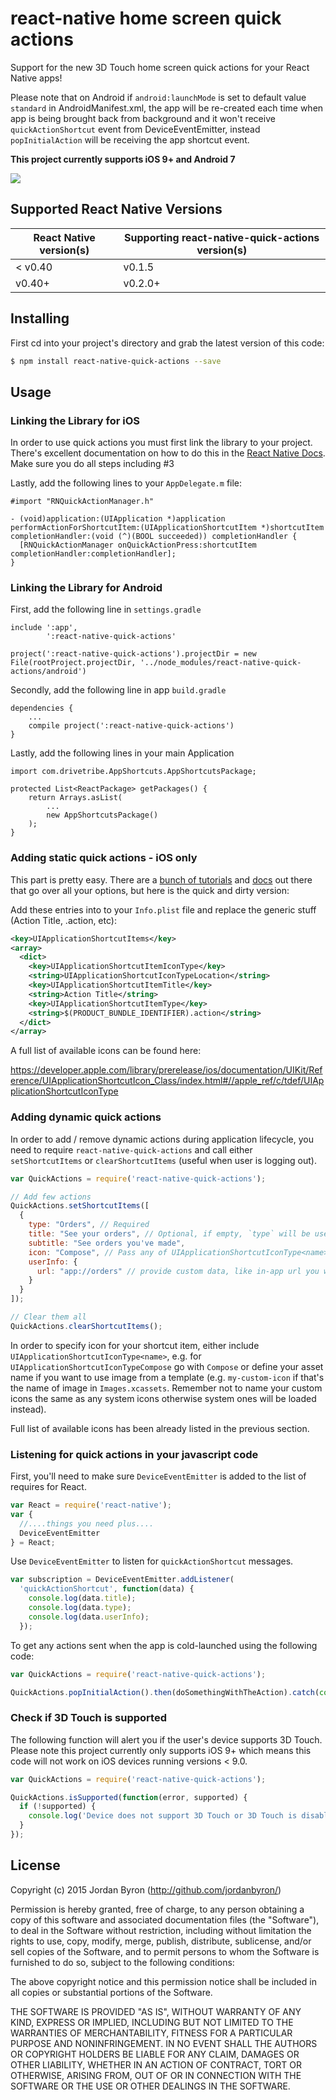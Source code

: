 react-native home screen quick actions
======================================

Support for the new 3D Touch home screen quick actions for your React Native apps!

Please note that on Android if `android:launchMode` is set to default value `standard` in AndroidManifest.xml, the app will be re-created each time when app is being brought back from background and it won't receive `quickActionShortcut` event from DeviceEventEmitter, instead `popInitialAction` will be receiving the app shortcut event.

__This project currently supports iOS 9+ and Android 7__

![](http://i.imgur.com/holmBPD.png)

## Supported React Native Versions

| React Native version(s) | Supporting react-native-quick-actions version(s) |
|-------------------------|--------------------------------------------------|
| < v0.40                   | v0.1.5                                         |
| v0.40+                    | v0.2.0+                                        |

## Installing

First cd into your project's directory and grab the latest version of this code:

```bash
$ npm install react-native-quick-actions --save
```

## Usage

### Linking the Library for iOS

In order to use quick actions you must first link the library to your project.  There's excellent documentation on how to do this in the [React Native Docs](http://facebook.github.io/react-native/docs/linking-libraries-ios.html#content). Make sure you do all steps including #3

Lastly, add the following lines to your `AppDelegate.m` file:

```obj-c
#import "RNQuickActionManager.h"

- (void)application:(UIApplication *)application performActionForShortcutItem:(UIApplicationShortcutItem *)shortcutItem completionHandler:(void (^)(BOOL succeeded)) completionHandler {
  [RNQuickActionManager onQuickActionPress:shortcutItem completionHandler:completionHandler];
}
```

### Linking the Library for Android

First, add the following line in `settings.gradle`
```
include ':app',
        ':react-native-quick-actions'

project(':react-native-quick-actions').projectDir = new File(rootProject.projectDir, '../node_modules/react-native-quick-actions/android')
```

Secondly, add the following line in app `build.gradle`
```
dependencies {
    ...
    compile project(':react-native-quick-actions')
}
```

Lastly, add the following lines in your main Application
```
import com.drivetribe.AppShortcuts.AppShortcutsPackage;

protected List<ReactPackage> getPackages() {
    return Arrays.asList(
        ...
        new AppShortcutsPackage()
    );
}
```

### Adding static quick actions - iOS only

This part is pretty easy. There are a [bunch of
tutorials](https://littlebitesofcocoa.com/79) and
[docs](https://developer.apple.com/library/prerelease/ios/samplecode/ApplicationShortcuts/Introduction/Intro.html#//apple_ref/doc/uid/TP40016545) out there that
go over all your options, but here is the quick and dirty version:

Add these entries into to your `Info.plist` file and replace the generic stuff
(Action Title, .action, etc):

```xml
<key>UIApplicationShortcutItems</key>
<array>
  <dict>
    <key>UIApplicationShortcutItemIconType</key>
    <string>UIApplicationShortcutIconTypeLocation</string>
    <key>UIApplicationShortcutItemTitle</key>
    <string>Action Title</string>
    <key>UIApplicationShortcutItemType</key>
    <string>$(PRODUCT_BUNDLE_IDENTIFIER).action</string>
  </dict>
</array>
```

A full list of available icons can be found here:

<https://developer.apple.com/library/prerelease/ios/documentation/UIKit/Reference/UIApplicationShortcutIcon_Class/index.html#//apple_ref/c/tdef/UIApplicationShortcutIconType>

### Adding dynamic quick actions

In order to add / remove dynamic actions during application lifecycle, you need to require `react-native-quick-actions` and call either `setShortcutItems` or `clearShortcutItems` (useful when user is logging out).

```js
var QuickActions = require('react-native-quick-actions');

// Add few actions
QuickActions.setShortcutItems([
  {
    type: "Orders", // Required
    title: "See your orders", // Optional, if empty, `type` will be used instead
    subtitle: "See orders you've made",
    icon: "Compose", // Pass any of UIApplicationShortcutIconType<name>
    userInfo: {
      url: "app://orders" // provide custom data, like in-app url you want to open
    }
  }
]);

// Clear them all
QuickActions.clearShortcutItems();
```

In order to specify icon for your shortcut item, either include `UIApplicationShortcutIconType<name>`, e.g. for `UIApplicationShortcutIconTypeCompose` go with `Compose` or define your asset name if you want to use image from a template (e.g. `my-custom-icon` if that's the name of image in `Images.xcassets`. Remember not to name your custom icons the same as any system icons otherwise system ones will be loaded instead).

Full list of available icons has been already listed in the previous section.

### Listening for quick actions in your javascript code

First, you'll need to make sure `DeviceEventEmitter` is added to the list of
requires for React.

```js
var React = require('react-native');
var {
  //....things you need plus....
  DeviceEventEmitter
} = React;

```

Use `DeviceEventEmitter` to listen for `quickActionShortcut` messages.

```js
var subscription = DeviceEventEmitter.addListener(
  'quickActionShortcut', function(data) {
    console.log(data.title);
    console.log(data.type);
    console.log(data.userInfo);
  });
```

To get any actions sent when the app is cold-launched using the following code:

```js
var QuickActions = require('react-native-quick-actions');

QuickActions.popInitialAction().then(doSomethingWithTheAction).catch(console.error)
```

### Check if 3D Touch is supported

The following function will alert you if the user's device supports 3D Touch. Please
note this project currently only supports iOS 9+ which means this code will not
work on iOS devices running versions < 9.0.

```js
var QuickActions = require('react-native-quick-actions');

QuickActions.isSupported(function(error, supported) {
  if (!supported) {
    console.log('Device does not support 3D Touch or 3D Touch is disabled.');
  }
});

```

## License

Copyright (c) 2015 Jordan Byron (http://github.com/jordanbyron/)

Permission is hereby granted, free of charge, to any person obtaining a copy
of this software and associated documentation files (the "Software"), to deal
in the Software without restriction, including without limitation the rights
to use, copy, modify, merge, publish, distribute, sublicense, and/or sell
copies of the Software, and to permit persons to whom the Software is
furnished to do so, subject to the following conditions:

The above copyright notice and this permission notice shall be included in
all copies or substantial portions of the Software.

THE SOFTWARE IS PROVIDED "AS IS", WITHOUT WARRANTY OF ANY KIND, EXPRESS OR
IMPLIED, INCLUDING BUT NOT LIMITED TO THE WARRANTIES OF MERCHANTABILITY,
FITNESS FOR A PARTICULAR PURPOSE AND NONINFRINGEMENT. IN NO EVENT SHALL THE
AUTHORS OR COPYRIGHT HOLDERS BE LIABLE FOR ANY CLAIM, DAMAGES OR OTHER
LIABILITY, WHETHER IN AN ACTION OF CONTRACT, TORT OR OTHERWISE, ARISING FROM,
OUT OF OR IN CONNECTION WITH THE SOFTWARE OR THE USE OR OTHER DEALINGS IN
THE SOFTWARE.
